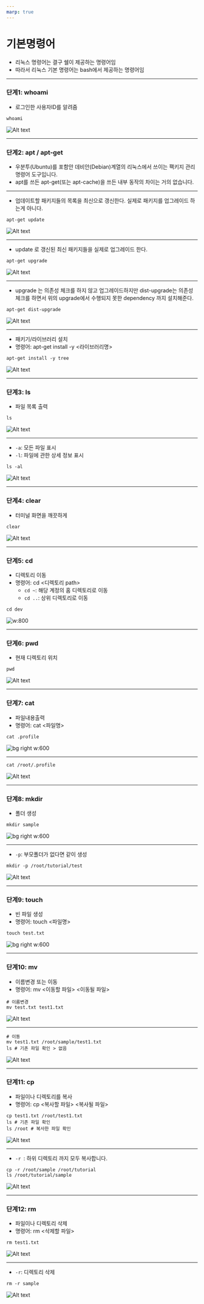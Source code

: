 ```yaml
---
marp: true
---
```

# 기본명령어
- 리눅스 명령어는 결구 쉘이 제공하는 명령어임 
- 따라서 리눅스 기본 명령어는 bash에서 제공하는 명령어임
---
### 단계1: whoami
- 로그인한 사용자ID를 알려줌 
```shell
whoami
```
![Alt text](./img/basic/image-5.png)

---
### 단계2: apt / apt-get
- 우분투(Ubuntu)를 포함안 데비안(Debian)계열의 리눅스에서 쓰이는 팩키지 관리 명령어 도구입니다.
- apt를 쓰든 apt-get(또는 apt-cache)을 쓰든 내부 동작의 차이는 거의 없습니다.

---
- 업데이트할 패키지들의 목록을 최신으로 갱신한다. 실제로 패키지를 업그레이드 하는게 아니다.
```shell
apt-get update
```
![Alt text](./img/basic/image-1.png)

---
- update 로 갱신된 최신 패키지들을 실제로 업그레이드 한다.
```shell
apt-get upgrade
```
![Alt text](./img/basic/image-2.png)

---
- upgrade 는 의존성 체크를 하지 않고 업그레이드하지만 dist-upgrade는 의존성 체크를 하면서 위의 upgrade에서 수행되지 못한 dependency 까지 설치해준다. 
```shell
apt-get dist-upgrade
```
![Alt text](./img/basic/image-3.png)

---
- 패키기/라이브러리 설치
- 명령어: apt-get install -y <라이브러리명>
```shell
apt-get install -y tree
```
![Alt text](./img/basic/image-4.png)

---
### 단계3: ls 
- 파일 목록 출력 
```shell
ls
```
![Alt text](./img/basic/image-6.png)

---
- `-a`: 모든 파일 표시 
- `-l`: 파일에 관한 상세 정보 표시 
```shell
ls -al
```
![Alt text](./img/basic/image-7.png)

---
### 단계4: clear
- 터미널 화면을 깨끗하게 
```shell
clear
```
![Alt text](./img/basic/image-10.png)

---
### 단계5: cd
- 디렉토리 이동 
- 명령어: cd <디렉토리 path>
  - `cd ~`: 해당 계정의 홈 디렉토리로 이동 
  - `cd ..`: 상위 디렉토리로 이동 
```shell
cd dev
```
![w:800](./img/basic/image-8.png)

---
### 단계6: pwd
- 현재 디렉토리 위치 
```shell
pwd 
```
![Alt text](./img/basic/image-9.png)

---
### 단계7: cat 
- 파일내용출력 
- 명령어: cat <파일명>
```shell
cat .profile
```
![bg right w:600](./img/basic/image-11.png)

---
```shell
cat /root/.profile
```
![Alt text](./img/basic/image-12.png)

---
### 단계8: mkdir 
- 폴더 생성  
```shell
mkdir sample
```
![bg right w:600](./img/basic/image-13.png)

---
- `-p`: 부모폴더가 없다면 같이 생성
```shell
mkdir -p /root/tutorial/test
```
![Alt text](./img/basic/image-14.png)

---
### 단계9: touch
- 빈 파일 생성 
- 명령어: touch <파일명>
```shell
touch test.txt
```
![bg right w:600](./img/basic/image-15.png)

---
### 단계10: mv
- 이름변경 또는 이동 
- 명령어: mv <이동할 파일> <이동될 파일>
```shell
# 이름변경 
mv test.txt test1.txt
```
![Alt text](./img/basic/image-16.png)

---
```shell
# 이동
mv test1.txt /root/sample/test1.txt
ls # 기존 파일 확인 > 없음 
```
![Alt text](./img/basic/image-17.png)

---
### 단계11: cp
- 파일이나 디렉토리를 복사 
- 명령어: cp <복사할 파일> <복사될 파일>
```shell
cp test1.txt /root/test1.txt
ls # 기존 파일 확인 
ls /root # 복사한 파일 확인 
```
![Alt text](./img/basic/image-18.png)

---
- `-r `: 하위 디렉토리 까지 모두 복사합니다.
```shell
cp -r /root/sample /root/tutorial 
ls /root/tutorial/sample
```
![Alt text](./img/basic/image-19.png)

---
### 단계12: rm
- 파일이나 디렉토리 삭제 
- 명령어: rm <삭제할 파일>
```shell
rm test1.txt
``` 
![Alt text](./img/basic/image-20.png)

---
- `-r`: 디렉토리 삭제 
```shell
rm -r sample
``` 
![Alt text](./img/basic/image-21.png)


